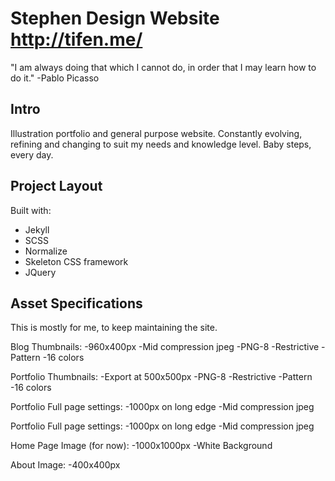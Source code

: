 Stephen Design Website http://tifen.me/
====================

"I am always doing that which I cannot do, in order that I may learn how to do it."
-Pablo Picasso

## Intro ##
Illustration portfolio and general purpose website. Constantly evolving, refining and changing to suit my needs and knowledge level. Baby steps, every day.

## Project Layout ##

Built with:
* Jekyll
* SCSS
* Normalize
* Skeleton CSS framework
* JQuery

## Asset Specifications ##

This is mostly for me, to keep maintaining the site.

Blog Thumbnails:
-960x400px
-Mid compression jpeg
-PNG-8
-Restrictive
-Pattern
-16 colors

Portfolio Thumbnails:
-Export at 500x500px
-PNG-8
-Restrictive
-Pattern
-16 colors

Portfolio Full page settings:
-1000px on long edge
-Mid compression jpeg

Portfolio Full page settings:
-1000px on long edge
-Mid compression jpeg

Home Page Image (for now):
-1000x1000px
-White Background

About Image:
-400x400px
